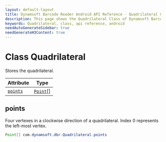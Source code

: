 ```yaml
---
layout: default-layout
title: Dynamsoft Barcode Reader Android API Reference - Quadrilateral Class
description: This page shows the Quadrilateral Class of Dynamsoft Barcode Reader for Android SDK.
keywords: Quadrilateral, class, api reference, android
needAutoGenerateSidebar: true
needGenerateH3Content: true
---
```



# Class Quadrilateral

Stores the quadrilateral.

| Attribute | Type |
|---------- | ---- |
| [`points`](#points) | [`Point`](Point.md)[] |

## points

Four vertexes in a clockwise direction of a quadrilateral. Index 0 represents the left-most vertex.

```java
Point[] com.dynamsoft.dbr.Quadrilateral.points
```
